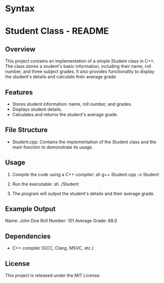 # Syntax
# Student Class - README

## Overview
This project contains an implementation of a simple Student class in C++. The class stores a student's basic information, including their name, roll number, and three subject grades. It also provides functionality to display the student's details and calculate their average grade.

## Features
- Stores student information: name, roll number, and grades.
- Displays student details.
- Calculates and returns the student's average grade.

## File Structure
- Student.cpp: Contains the implementation of the Student class and the main function to demonstrate its usage.

## Usage
1. Compile the code using a C++ compiler:
   sh
   g++ Student.cpp -o Student
   
2. Run the executable:
   sh
   ./Student
   
3. The program will output the student's details and their average grade.

## Example Output

Name: John Doe
Roll Number: 101
Average Grade: 88.0


## Dependencies
- C++ compiler (GCC, Clang, MSVC, etc.)

## License
This project is released under the MIT License.
